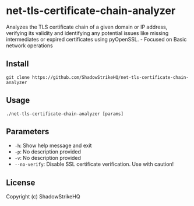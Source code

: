 # net-tls-certificate-chain-analyzer
Analyzes the TLS certificate chain of a given domain or IP address, verifying its validity and identifying any potential issues like missing intermediates or expired certificates using pyOpenSSL. - Focused on Basic network operations

## Install
`git clone https://github.com/ShadowStrikeHQ/net-tls-certificate-chain-analyzer`

## Usage
`./net-tls-certificate-chain-analyzer [params]`

## Parameters
- `-h`: Show help message and exit
- `-p`: No description provided
- `-v`: No description provided
- `--no-verify`: Disable SSL certificate verification.  Use with caution!

## License
Copyright (c) ShadowStrikeHQ
